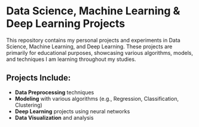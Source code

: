 # Data Science, Machine Learning & Deep Learning Projects

This repository contains my personal projects and experiments in Data Science, Machine Learning, and Deep Learning. These projects are primarily for educational purposes, showcasing various algorithms, models, and techniques I am learning throughout my studies.

## Projects Include:
- **Data Preprocessing** techniques
- **Modeling** with various algorithms (e.g., Regression, Classification, Clustering)
- **Deep Learning** projects using neural networks
- **Data Visualization** and analysis
